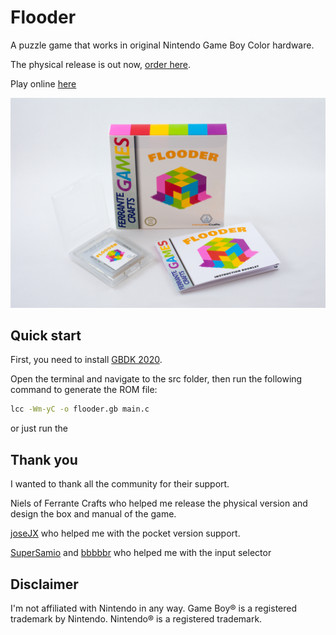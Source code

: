 # Flooder
A puzzle game that works in original Nintendo Game Boy Color hardware.

The physical release is out now, [order here](https://www.ferrantecrafts.com/listing/1173804126/flooder-game-cartridge-for-game-boy).

Play online [here](https://obalfour.itch.io/flooder)

<img src="./flooder.png" width="600">

## Quick start

First, you need to install [GBDK 2020](https://github.com/gbdk-2020/gbdk-2020/releases).

Open the terminal and navigate to the src folder, then run the following command to generate the ROM file:
```sh
lcc -Wm-yC -o flooder.gb main.c
```

or just run the 

## Thank you

I wanted to thank all the community for their support. 

Niels of Ferrante Crafts who helped me release the physical version and design the box and manual of the game.

[joseJX](https://github.com/JoseJX) who helped me with the pocket version support.

[SuperSamio](https://github.com/SuperSamio) and [bbbbbr](https://github.com/bbbbbr) who helped me with the input selector

## Disclaimer
I'm not affiliated with Nintendo in any way.
Game Boy® is a registered trademark by Nintendo. Nintendo® is a registered trademark.
